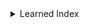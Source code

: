 <!--  -->
  <details class="main-item">
    <summary>Learned Index</summary>
    <p>
        A database index is a data structure that improves data retrieval by linking database keys to their storage positions. Learned indexes replace traditional structures like B-Trees with ML models that predict storage locations based on database keys.
        For more information, check out the <a href="https://dl.acm.org/doi/pdf/10.1145/3183713.3196909">paper</a>.
    </p>
    
    <details class="nested-item">
      <summary>Neural Network</summary>
            <details class="nested-item">
        <summary>Original Paper</summary>
        <p>
        The original paper introduces Recursive Model Index (RMI), a framework that leverages a set of machine learning models to construct a hierarchical graph. The final implementation opts for linear models instead of neural networks to enhance execution performance. The initial naive design employs a two-layer fully connected neural network with 32 neurons. However, training a neural network to accurately model the database proves to be challenging.
        </p>
      </details>

    <details class="nested-item">
        <summary>Our Implementation</summary>
        <p>
          We use neural networks to learn database index. We have two sizes of neural networks:<br>
          1. LINN (Lightweight Neural Network):<br>
            - Width: 128 neurons per hidden layer.<br>
            - Depth: 4 layers (3 fully connected layers followed by ReLU activations and 1 output layer).<br>
        2. DeepLINN (Deep Lightweight Neural Network):<br>
            - Width: 128 neurons per hidden layer.<br>
            - Depth: 6 layers (5 fully connected layers with ReLU activations).<br><br>
          
           We face the same challenge as the original paper. We train the models via a 
          <a href="https://naizhengtan.github.io/doc/papers/building23wei.pdf">training-verification loop</a>.
          </p>
      </details>
    </details>

    <details class="nested-item">
      <summary>Specification</summary>
      <p>
      All predicted data locations are error-bounded.
      </p>
    </details>

    <details class="nested-item">
  <summary>Performance of the Verifier</summary>
  <table border="1">
    <thead>
        <tr>
            <th>Verifier</th>
            <th>Type</th>
            <th>Safe</th>
            <th>Unsafe</th>
            <th>Time</th>
            <th>Timeout</th>
        </tr>
    </thead>
    <tbody>
        <tr>
            <td>abcrown</td>
            <td>lindex_0</td>
            <td>10</td>
            <td>0</td>
            <td>3.12916079</td>
            <td>0</td>
        </tr>
        <tr>
            <td>marabou</td>
            <td>lindex_0</td>
            <td>10</td>
            <td>0</td>
            <td>0.621874303</td>
            <td>0</td>
        </tr>
        <tr>
            <td>abcrown</td>
            <td>lindex_1</td>
            <td>10</td>
            <td>0</td>
            <td>6.74826283</td>
            <td>0</td>
        </tr>
        <tr>
            <td>abcrown</td>
            <td>lindex_2</td>
            <td>10</td>
            <td>0</td>
            <td>72.5362575</td>
            <td>0</td>
        </tr>
        <tr>
            <td>abcrown</td>
            <td>lindex_deep_0</td>
            <td>10</td>
            <td>0</td>
            <td>3.16443444</td>
            <td>0</td>
        </tr>
        <tr>
            <td>marabou</td>
            <td>lindex_deep_0</td>
            <td>10</td>
            <td>0</td>
            <td>1.201228401</td>
            <td>0</td>
        </tr>
        <tr>
            <td>abcrown</td>
            <td>lindex_deep_1</td>
            <td>10</td>
            <td>0</td>
            <td>7.58243066</td>
            <td>0</td>
        </tr>
        <tr>
            <td>abcrown</td>
            <td>lindex_deep_2</td>
            <td>7</td>
            <td>0</td>
            <td>92.5729578</td>
            <td>3</td>
        </tr>
    </tbody>
</table>

</details>

  </details>
